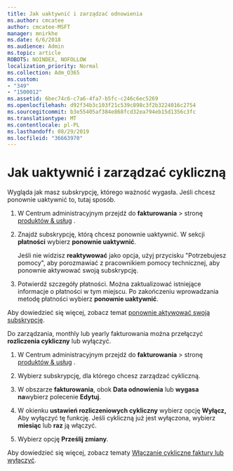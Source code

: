 ```yaml
---
title: Jak uaktywnić i zarządzać odnowienia
ms.author: cmcatee
author: cmcatee-MSFT
manager: mnirkhe
ms.date: 6/6/2018
ms.audience: Admin
ms.topic: article
ROBOTS: NOINDEX, NOFOLLOW
localization_priority: Normal
ms.collection: Adm_O365
ms.custom:
- "349"
- "1500012"
ms.assetid: 6bec74c6-c7a6-4fa7-b5fc-c246c6ec5269
ms.openlocfilehash: d92f34b3c103f21c539c898c3f2b3224016c2754
ms.sourcegitcommit: b3e55405af384e868fcd32ea794eb15d1356c3fc
ms.translationtype: MT
ms.contentlocale: pl-PL
ms.lasthandoff: 08/29/2019
ms.locfileid: "36663970"
---
```

# <a name="how-to-reactivate-and-manage-recurring-billing"></a>Jak uaktywnić i zarządzać cykliczną

Wygląda jak masz subskrypcję, którego ważność wygasła. Jeśli chcesz ponownie uaktywnić to, tutaj sposób.
  
1. W Centrum administracyjnym przejdź do **fakturowania** \> stronę [produktów & usług](https://go.microsoft.com/fwlink/p/?linkid=842054) .

2. Znajdź subskrypcję, którą chcesz ponownie uaktywnić. W sekcji **płatności** wybierz **ponownie uaktywnić**.

    Jeśli nie widzisz **reaktywować** jako opcja, użyj przycisku "Potrzebujesz pomocy", aby porozmawiać z pracownikiem pomocy technicznej, aby ponownie aktywować swoją subskrypcję.

3. Potwierdź szczegóły płatności. Można zaktualizować istniejące informacje o płatności w tym miejscu. Po zakończeniu wprowadzania metodę płatności wybierz **ponownie uaktywnić**.

Aby dowiedzieć się więcej, zobacz temat [ponownie aktywować swoją subskrypcję](https://docs.microsoft.com/en-us/office365/admin/subscriptions-and-billing/reactivate-your-subscription). 

Do zarządzania, monthly lub yearly fakturowania można przełączyć **rozliczenia cykliczny** lub wyłączyć.
  
1. W Centrum administracyjnym przejdź do **fakturowania** \> stronę [produktów & usług](https://go.microsoft.com/fwlink/p/?linkid=842054) .

2. Wybierz subskrypcję, dla którego chcesz zarządzać cykliczną.

3. W obszarze **fakturowania**, obok **Data odnowienia** lub **wygasa na**wybierz polecenie **Edytuj**.

4. W okienku **ustawień rozliczeniowych cykliczny** wybierz opcję **Wyłącz,** Aby wyłączyć tę funkcję. Jeśli cykliczną już jest wyłączona, wybierz **miesiąc** lub **raz** ją włączyć.

5. Wybierz opcję **Prześlij zmiany**.

Aby dowiedzieć się więcej, zobacz tematy [Włączanie cykliczne faktury lub wyłączyć](https://docs.microsoft.com/office365/admin/subscriptions-and-billing/renew-your-subscription#turn-recurring-billing-off-or-on).